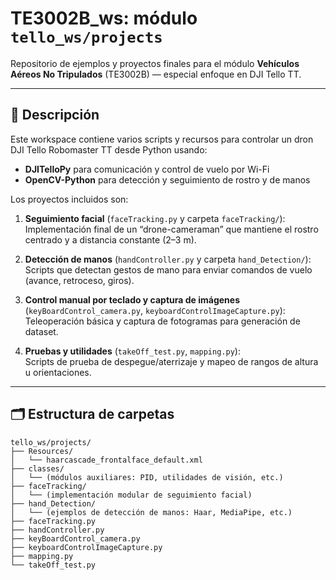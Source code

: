# TE3002B_ws: módulo `tello_ws/projects`

Repositorio de ejemplos y proyectos finales para el módulo **Vehículos Aéreos No Tripulados** (TE3002B) — especial enfoque en DJI Tello TT.

---

## 📖 Descripción

Este workspace contiene varios scripts y recursos para controlar un dron DJI Tello Robomaster TT desde Python usando:

- **DJITelloPy** para comunicación y control de vuelo por Wi-Fi  
- **OpenCV-Python** para detección y seguimiento de rostro y de manos  

Los proyectos incluidos son:

1. **Seguimiento facial** (`faceTracking.py` y carpeta `faceTracking/`):  
   Implementación final de un “drone-cameraman” que mantiene el rostro centrado y a distancia constante (2–3 m).

2. **Detección de manos** (`handController.py` y carpeta `hand_Detection/`):  
   Scripts que detectan gestos de mano para enviar comandos de vuelo (avance, retroceso, giros).

3. **Control manual por teclado y captura de imágenes** (`keyBoardControl_camera.py`, `keyboardControlImageCapture.py`):  
   Teleoperación básica y captura de fotogramas para generación de dataset.

4. **Pruebas y utilidades** (`takeOff_test.py`, `mapping.py`):  
   Scripts de prueba de despegue/aterrizaje y mapeo de rangos de altura u orientaciones.

---

## 🗂️ Estructura de carpetas

```text
tello_ws/projects/
├── Resources/
│   └── haarcascade_frontalface_default.xml
├── classes/
│   └── (módulos auxiliares: PID, utilidades de visión, etc.)
├── faceTracking/
│   └── (implementación modular de seguimiento facial)
├── hand_Detection/
│   └── (ejemplos de detección de manos: Haar, MediaPipe, etc.)
├── faceTracking.py
├── handController.py
├── keyBoardControl_camera.py
├── keyboardControlImageCapture.py
├── mapping.py
└── takeOff_test.py
